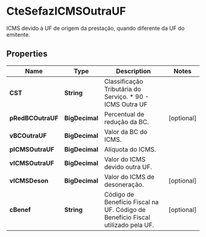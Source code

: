 

# CteSefazICMSOutraUF

ICMS devido à UF de origem da prestação, quando  diferente da UF do emitente.

## Properties

| Name | Type | Description | Notes |
|------------ | ------------- | ------------- | -------------|
|**CST** | **String** | Classificação Tributária do Serviço.  * 90 - ICMS Outra UF |  |
|**pRedBCOutraUF** | **BigDecimal** | Percentual de redução da BC. |  [optional] |
|**vBCOutraUF** | **BigDecimal** | Valor da BC do ICMS. |  |
|**pICMSOutraUF** | **BigDecimal** | Alíquota do ICMS. |  |
|**vICMSOutraUF** | **BigDecimal** | Valor do ICMS devido outra UF. |  |
|**vICMSDeson** | **BigDecimal** | Valor do ICMS de desoneração. |  [optional] |
|**cBenef** | **String** | Código de Benefício Fiscal na UF.  Código de Benefício Fiscal utilizado pela UF. |  [optional] |




